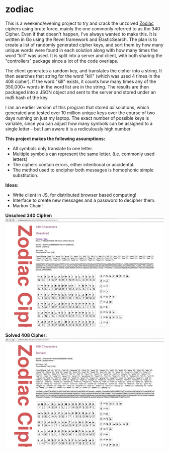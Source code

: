 # zodiac
This is a weekend/evening project to try and crack the unzolved [Zodiac](https://en.wikipedia.org/wiki/Zodiac_Killer) ciphers using brute force, mainly the one commonly referred to as the 340 Cipher. Even if that doesn't happen, I've always wanted to make this. It is written in Go using the Revel framework and ElasticSearch. The plan is to create a list of randomly generated cipher keys, and sort them by how many unique words were found in each solution along with how many times the word "kill" was used. It is split into a server and client, with both sharing the "controllers" package since a lot of the code overlaps. 

The client generates a random key, and translates the cipher into a string. It then searches that string for the word "kill" (which was used 4 times in the 408 cipher). If the word "kill" exists, it counts how many times any of the 350,000+ words in the word list are in the string. The results are then packaged into a JSON object and sent to the server and stored under an md5 hash of the key. 

I ran an earlier version of this program that stored *all* solutions, which generated and tested over 10 million unique keys over the course of two days running on just my laptop. The exact number of possible keys is variable, since you can adjust how many symbols can be assigned to a single letter - but I am aware it is a rediculously high number. 

**This project makes the following assumptions:**
* All symbols only translate to one letter. 
* Multiple symbols can represent the same letter. (i.e. commonly used letters)
* The ciphers contain errors, either intentional or accidental. 
* The method used to encipher both messages is homophonic simple substitution.

**Ideas:**
* Write client in JS, for distributed browser based computing!
* Interface to create new messages and a password to decipher them.
* Markov Chain!

**Unsolved 340 Cipher:**
![340-screenshot](340-screenshot.png)

**Solved 408 Cipher:**
![408-screenshot](408-screenshot.png)
